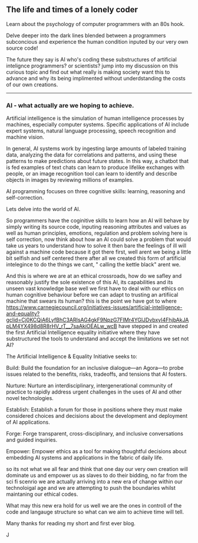 ## The life and times of a lonely coder

Learn about the psychology of computer programmers with an 80s hook.

Delve deeper into the dark lines blended between a programmers 
subconcious and experience the human condition inputed by our very own source code!

The future they say is AI who's coding these substructures of artificial intelignce programmers? or scientists?
jump into my discussion on this curious topic and find out what really is making society want this to advance
and why its being implimented without underdstanding the costs of our own creations.

---

### AI - what actually are we hoping to achieve.

Artificial intelligence is the simulation of human intelligence processes by machines, especially computer systems. Specific applications of AI include expert systems, natural language processing, speech recognition and machine vision.

In general, AI systems work by ingesting large amounts of labeled training data, analyzing the data for correlations and patterns, and using these patterns to make predictions about future states. In this way, a chatbot that is fed examples of text chats can learn to produce lifelike exchanges with people, or an image recognition tool can learn to identify and describe objects in images by reviewing millions of examples.

AI programming focuses on three cognitive skills: learning, reasoning and self-correction.

Lets delve into the world of AI.

So programmers have the coginitive skills to learn how an AI will behave by simply writing its source code, inputing reasoning attributes and values as well as human
principles, emotions, regulation and problem solving here is self correction, now think about how an AI could solve a problem that would take us years to understand
how to solve it then bare the feelings of ill will against a machine code because it got there first, well arent we being a little bit selfish and self centered there after all we created this form of artificial intelegince to do the things we cant, " calling the kettle black" arent we.

And this is where we are at an ethical crossroads, how do we safley and reasonably justify the sole existence of this AI, its capabilities and its unseen vast knowledge base well we first have to deal with our ethics on human cognitive behaviour before we can adapt to trusting an artifiical machine that swears its human?
this is the point we have got to where https://www.carnegiecouncil.org/initiatives-issues/artificial-intelligence-and-equality?gclid=Cj0KCQiA6LyfBhC3ARIsAG4gkF9NpzG7FIMr4YGlJDvbxyI4FhjbAkJApLM4YX498d8R8rHV_rT__7saAkiOEALw_wcB
have stepped in and created the first Artificial Intelligence equality initiative where they have substructured the tools to understand and accept the limitations we set not AI?

The Artificial Intelligence & Equality Initiative seeks to:

Build: Build the foundation for an inclusive dialogue—an Agora—to probe issues related to the benefits, risks, tradeoffs, and tensions that AI fosters.

Nurture: Nurture an interdisciplinary, intergenerational community of practice to rapidly address urgent challenges in the uses of AI and other novel technologies.

Establish: Establish a forum for those in positions where they must make considered choices and decisions about the development and deployment of AI applications.

Forge: Forge transparent, cross-disciplinary, and inclusive conversations and guided inquiries.

Empower: Empower ethics as a tool for making thoughtful decisions about embedding AI systems and applications in the fabric of daily life.

so its not what we all fear and think that one day our very own creation will dominate us and empower us as slaves to do their bidding, no far from the sci fi scenrio we are actually arriving into a new era of change within our technoloigal age and we are attempting to push the boundaries whilst maintaning our ethical codes.

What may this new era hold for us well we are the ones in controll of the code and langauge structure so what can we aim to achieve time will tell.


Many thanks for reading my short and first ever blog.

J
